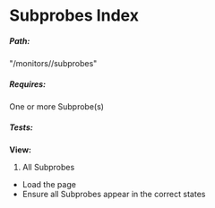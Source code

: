 # Subprobes Index

##### Path:
"/monitors/<id>/subprobes"

##### Requires:
One or more Subprobe(s)

##### Tests:
**View:**

1. All Subprobes
  * Load the page
  * Ensure all Subprobes appear in the correct states